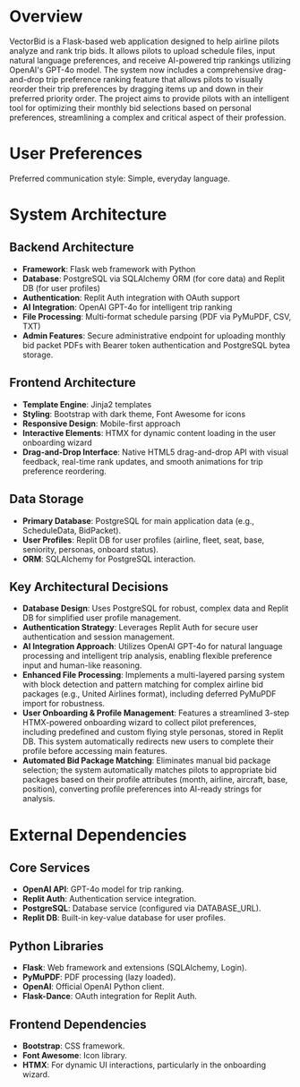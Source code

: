 # Overview

VectorBid is a Flask-based web application designed to help airline pilots analyze and rank trip bids. It allows pilots to upload schedule files, input natural language preferences, and receive AI-powered trip rankings utilizing OpenAI's GPT-4o model. The system now includes a comprehensive drag-and-drop trip preference ranking feature that allows pilots to visually reorder their trip preferences by dragging items up and down in their preferred priority order. The project aims to provide pilots with an intelligent tool for optimizing their monthly bid selections based on personal preferences, streamlining a complex and critical aspect of their profession.

# User Preferences

Preferred communication style: Simple, everyday language.

# System Architecture

## Backend Architecture
- **Framework**: Flask web framework with Python
- **Database**: PostgreSQL via SQLAlchemy ORM (for core data) and Replit DB (for user profiles)
- **Authentication**: Replit Auth integration with OAuth support
- **AI Integration**: OpenAI GPT-4o for intelligent trip ranking
- **File Processing**: Multi-format schedule parsing (PDF via PyMuPDF, CSV, TXT)
- **Admin Features**: Secure administrative endpoint for uploading monthly bid packet PDFs with Bearer token authentication and PostgreSQL bytea storage.

## Frontend Architecture
- **Template Engine**: Jinja2 templates
- **Styling**: Bootstrap with dark theme, Font Awesome for icons
- **Responsive Design**: Mobile-first approach
- **Interactive Elements**: HTMX for dynamic content loading in the user onboarding wizard
- **Drag-and-Drop Interface**: Native HTML5 drag-and-drop API with visual feedback, real-time rank updates, and smooth animations for trip preference reordering.

## Data Storage
- **Primary Database**: PostgreSQL for main application data (e.g., ScheduleData, BidPacket).
- **User Profiles**: Replit DB for user profiles (airline, fleet, seat, base, seniority, personas, onboard status).
- **ORM**: SQLAlchemy for PostgreSQL interaction.

## Key Architectural Decisions
- **Database Design**: Uses PostgreSQL for robust, complex data and Replit DB for simplified user profile management.
- **Authentication Strategy**: Leverages Replit Auth for secure user authentication and session management.
- **AI Integration Approach**: Utilizes OpenAI GPT-4o for natural language processing and intelligent trip analysis, enabling flexible preference input and human-like reasoning.
- **Enhanced File Processing**: Implements a multi-layered parsing system with block detection and pattern matching for complex airline bid packages (e.g., United Airlines format), including deferred PyMuPDF import for robustness.
- **User Onboarding & Profile Management**: Features a streamlined 3-step HTMX-powered onboarding wizard to collect pilot preferences, including predefined and custom flying style personas, stored in Replit DB. This system automatically redirects new users to complete their profile before accessing main features.
- **Automated Bid Package Matching**: Eliminates manual bid package selection; the system automatically matches pilots to appropriate bid packages based on their profile attributes (month, airline, aircraft, base, position), converting profile preferences into AI-ready strings for analysis.

# External Dependencies

## Core Services
- **OpenAI API**: GPT-4o model for trip ranking.
- **Replit Auth**: Authentication service integration.
- **PostgreSQL**: Database service (configured via DATABASE_URL).
- **Replit DB**: Built-in key-value database for user profiles.

## Python Libraries
- **Flask**: Web framework and extensions (SQLAlchemy, Login).
- **PyMuPDF**: PDF processing (lazy loaded).
- **OpenAI**: Official OpenAI Python client.
- **Flask-Dance**: OAuth integration for Replit Auth.

## Frontend Dependencies
- **Bootstrap**: CSS framework.
- **Font Awesome**: Icon library.
- **HTMX**: For dynamic UI interactions, particularly in the onboarding wizard.